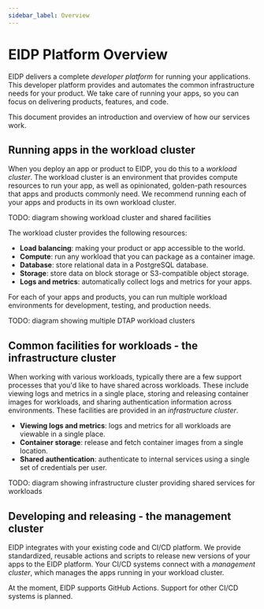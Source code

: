 ```yaml
---
sidebar_label: Overview
---
```



# EIDP Platform Overview

EIDP delivers a complete *developer platform* for running your applications. This developer platform provides and automates the common infrastructure needs for your product. We take care of running your apps, so you can focus on delivering products, features, and code.

This document provides an introduction and overview of how our services work.

## Running apps in the workload cluster

When you deploy an app or product to EIDP, you do this to a *workload cluster*. The workload cluster is an environment that provides compute resources to run your app, as well as opinionated, golden-path resources that apps and products commonly need. We recommend running each of your apps and products in its own workload cluster.

TODO: diagram showing workload cluster and shared facilities

The workload cluster provides the following resources:

* **Load balancing**: making your product or app accessible to the world.
* **Compute**: run any workload that you can package as a container image.
* **Database**: store relational data in a PostgreSQL database.
* **Storage**: store data on block storage or S3-compatible object storage.
* **Logs and metrics**: automatically collect logs and metrics for your apps.

For each of your apps and products, you can run multiple workload environments for development, testing, and production needs.

TODO: diagram showing multiple DTAP workload clusters

## Common facilities for workloads - the infrastructure cluster

When working with various workloads, typically there are a few support processes that you'd like to have shared across workloads. These include viewing logs and metrics in a single place, storing and releasing container images for workloads, and sharing authentication information across environments. These facilities are provided in an *infrastructure cluster*.

* **Viewing logs and metrics**: logs and metrics for all workloads are viewable in a single place.
* **Container storage**: release and fetch container images from a single location.
* **Shared authentication**: authenticate to internal services using a single set of credentials per user.

TODO: diagram showing infrastructure cluster providing shared services for workloads

## Developing and releasing - the management cluster

EIDP integrates with your existing code and CI/CD platform. We provide standardized, reusable actions and scripts to release new versions of your apps to the EIDP platform. Your CI/CD systems connect with a *management cluster*, which manages the apps running in your workload cluster.

At the moment, EIDP supports GitHub Actions. Support for other CI/CD systems is planned.
